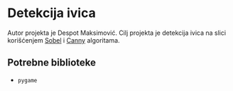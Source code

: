 # Detekcija ivica
Autor projekta je Despot Maksimović. Cilj projekta je detekcija ivica na slici korišćenjem [Sobel](https://en.wikipedia.org/wiki/Sobel_operator) i [Canny](https://en.wikipedia.org/wiki/Canny_edge_detector) algoritama.

## Potrebne biblioteke
- `pygame`
